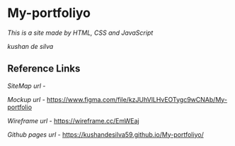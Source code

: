 # My-portfoliyo

_This is a site made by HTML, CSS and JavaScript_

_kushan de silva_

## Reference Links
_SiteMap url_   -  

_Mockup url_    -  https://www.figma.com/file/kzJUhVlLHvEOTygc9wCNAb/My-portfolio

_Wireframe url_ - https://wireframe.cc/EmWEaj

_Github pages url_  -  https://kushandesilva59.github.io/My-portfoliyo/

